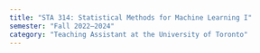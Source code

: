 ```yaml
---
title: "STA 314: Statistical Methods for Machine Learning I"
semester: "Fall 2022—2024"
category: "Teaching Assistant at the University of Toronto"
---
```


